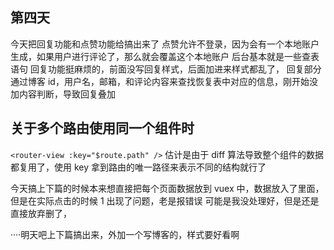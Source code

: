 ## 第四天

今天把回复功能和点赞功能给搞出来了
点赞允许不登录，因为会有一个本地账户生成，如果用户进行评论了，那么就会覆盖这个本地账户
后台基本就是一些查表语句
回复功能挺麻烦的，前面没写回复样式，后面加进来样式都乱了，
回复部分通过博客 id，用户名，邮箱，和评论内容来查找恢复表中对应的信息，刚开始没加内容判断，导致回复叠加

## 关于多个路由使用同一个组件时

`<router-view :key="$route.path" />`
估计是由于 diff 算法导致整个组件的数据都复用了，使用 key 拿到路由的唯一路径来表示不同的结构就行了

今天搞上下篇的时候本来想直接把每个页面数据放到 vuex 中，数据放入了里面，但是在实际点击的时候 1 出现了问题，老是报错误
可能是我没处理好，但是还是直接放弃删了，

····明天吧上下篇搞出来，外加一个写博客的，样式要好看啊
